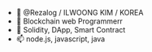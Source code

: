 - 👋 @Rezalog / ILWOONG KIM / KOREA
- 👀 Blockchain web Programmerr
- 🌱 Solidity, DApp, Smart Contract
- 📫 node.js, javascript, java
